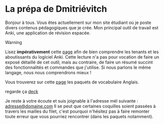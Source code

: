 # La prépa de Dmitriévitch

Bonjour à tous. Vous êtes actuellement sur mon site étudiant où je poste divers contenus pédagogiques que je crée.
Mon principal outil de travail est Anki, une application de révision espacée.

>[!WARNING]
>Lisez **impérativement** cette [page](documentation.md) afin de bien comprendre les tenants et les aboutissants du logiciel Anki. Cette lecture n'a pas
>pour vocation de faire un exposé détaillé de cet outil, mais au contraire, de faire un résumé succint des fonctionnalités et commandes que j'utilise. Si nous parlons le même langage,
>nous nous comprendrons mieux !

Vous trouverez sur cette [page](anglais.md) les paquets de vocabulaire Anglais.

regarde ça [deck](Anglais.apkg)

Je reste à votre écoute et suis joignable à l'adresse mél suivante : adresse@domaine.com
Il se peut que certaines coquilles soient passées à travers les mailles du filet, c'est pourquoi n'hésitez pas à faire remonter toute erreur que vous pourriez rencontrer (dans les paquets notamment).

